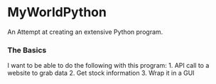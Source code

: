 # MyWorldPython
An Attempt at creating an extensive Python program.

### The Basics
I want to be able to do the following with this program:
    1. API call to a website to grab data
    2. Get stock information
    3. Wrap it in a GUI
